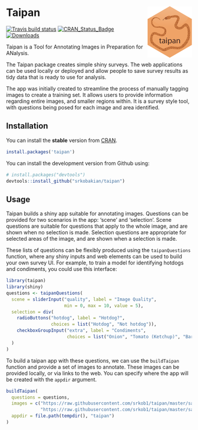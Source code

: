 
<!-- README.md is generated from README.Rmd. Please edit that file -->

# Taipan <img src="man/figures/taipan.png" align="right" />

[![Travis build
status](https://travis-ci.org/srkobakian/taipan.svg?branch=master)](https://travis-ci.org/srkobakian/taipan)
[![CRAN\_Status\_Badge](http://www.r-pkg.org/badges/version/taipan)](https://cran.r-project.org/package=taipan)
[![Downloads](http://cranlogs.r-pkg.org/badges/taipan?color=brightgreen)](https://cran.r-project.org/package=taipan)

Taipan is a Tool for Annotating Images in Preparation for ANalysis.

The Taipan package creates simple shiny surveys. The web applications
can be used locally or deployed and allow people to save survey results
as tidy data that is ready to use for analysis.

The app was initially created to streamline the process of manually
tagging images to create a training set. It allows users to provide
information regarding entire images, and smaller regions within. It is a
survey style tool, with questions being posed for each image and area
identified.

## Installation

You can install the **stable** version from
[CRAN](https://cran.r-project.org/package=taipan).

``` r
install.packages('taipan')
```

You can install the development version from Github using:

``` r
# install.packages("devtools")
devtools::install_github("srkobakian/taipan")
```

## Usage

Taipan builds a shiny app suitable for annotating images. Questions can
be provided for two scenarios in the app: ‘scene’ and ‘selection’. Scene
questions are suitable for questions that apply to the whole image, and
are shown when no selection is made. Selection questions are appropriate
for selected areas of the image, and are shown when a selection is made.

These lists of questions can be flexibly produced using the
`taipanQuestions` function, where any shiny inputs and web elements can
be used to build your own survey UI. For example, to train a model for
identifying hotdogs and condiments, you could use this interface:

``` r
library(taipan)
library(shiny)
questions <- taipanQuestions(
  scene = sliderInput("quality", label = "Image Quality",
                      min = 0, max = 10, value = 5),
  selection = div(
    radioButtons("hotdog", label = "Hotdog?",
                 choices = list("Hotdog", "Not hotdog")),
    checkboxGroupInput("extra", label = "Condiments",
                       choices = list("Onion", "Tomato (Ketchup)", "Barbeque", "Mustard"))
  )
)
```

To build a taipan app with these questions, we can use the `buildTaipan`
function and provide a set of images to annotate. These images can be
provided locally, or via links to the web. You can specify where the app
will be created with the `appdir` argument.

``` r
buildTaipan(
  questions = questions,
  images = c("https://raw.githubusercontent.com/srkob1/taipan/master/sample_images/hotdog.jpg",
             "https://raw.githubusercontent.com/srkob1/taipan/master/sample_images/not_hotdog.jpg"),
  appdir = file.path(tempdir(), "taipan")
)
```
